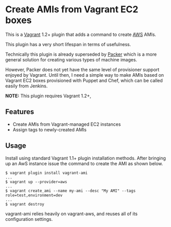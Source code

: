 # Create AMIs from Vagrant EC2 boxes

This is a [Vagrant](http://www.vagrantup.com) 1.2+ plugin that adds a command
to create [AWS](http://aws.amazon.com) AMIs.

This plugin has a very short lifespan in terms of usefulness.

Technically this plugin is already superseded by [Packer](http://packer.io) which
is a more general solution for creating various types of machine images.

However, Packer does not yet have the same level of provisioner support enjoyed
by Vagrant. Until then, I need a simple way to make AMIs based on Vagrant EC2 boxes
provisioned with Puppet and Chef, which can be called easily from Jenkins.

**NOTE:** This plugin requires Vagrant 1.2+,


## Features

* Create AMIs from Vagrant-managed EC2 instances
* Assign tags to newly-created AMIs


## Usage

Install using standard Vagrant 1.1+ plugin installation methods. After
bringing up an AwS instance issue the command to create the AMI as shown
below.

```
$ vagrant plugin install vagrant-ami
...
$ vagrant up --provider=aws
...
$ vagrant create_ami --name my-ami --desc "My AMI" --tags role=test,environment=dev
...
$ vagrant destroy
```

vagrant-ami relies heavily on vagrant-aws, and reuses all of its configuration settings.

